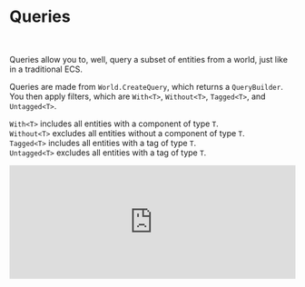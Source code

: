 # Queries

<br/>

Queries allow you to, well, query a subset of entities from a world, just like in a traditional ECS.

Queries are made from `World.CreateQuery`, which returns a `QueryBuilder`. You then apply filters, which are `With<T>`, `Without<T>`, `Tagged<T>`, and `Untagged<T>`.

`With<T>` includes all entities with a component of type `T`.<br/>
`Without<T>` excludes all entities without a component of type `T`.<br/>
`Tagged<T>` includes all entities with a tag of type `T`.<br/>
`Untagged<T>` excludes all entities with a tag of type `T`.<br/>

<iframe src="https://itsbuggingme.github.io/InteractiveDocHosting/?code=using%20World%20world%20%3D%20new%28%29%3B%0D%0A%0D%0AEntity%20joe%20%3D%20world.Create%28new%20Person%28%22Joe%22%29%2C%20new%20Age%2839%29%29%3B%0D%0AEntity%20cat%20%3D%20world.Create%28new%20Cat%28%22Misty%22%29%2C%20new%20Age%282%29%29%3B%0D%0A%0D%0AQuery%20allPeople%20%3D%20world.CreateQuery%28%29%0D%0A%20%20%20%20%20%20%20%20%20%20%20%20%20%20%20%20%20%20%20%20%20%20%20%20.With%3CPerson%3E%28%29%0D%0A%20%20%20%20%20%20%20%20%20%20%20%20%20%20%20%20%20%20%20%20%20%20%20%20.Build%28%29%3B%0D%0A%2F%2F%20The%20.Query%20api%20simply%20calls%20CreateQuery%20under%20the%20hood%2C%20so%20they%20are%20the%20same.%0D%0AConsole.WriteLine%28allPeople%20%3D%3D%20world.Query%3CPerson%3E%28%29%29%3B%0D%0A%0D%0AallPeople.Delegate%28%28ref%20Person%20p%29%20%3D%3E%20Console.WriteLine%28p.Name%29%29%3B%0D%0A%0D%0Aworld.CreateQuery%28%29%0D%0A%20%20%20%20%20%20%20%20.With%3CAge%3E%28%29%0D%0A%20%20%20%20%20%20%20%20.Without%3CPerson%3E%28%29%0D%0A%20%20%20%20%20%20%20%20.Build%28%29%0D%0A%20%20%20%20%20%20%20%20.Delegate%28%28ref%20Age%20a%29%20%3D%3E%20Console.WriteLine%28a%29%29%3B%0D%0A%0D%0Arecord%20struct%20Person%28string%20Name%29%3B%0D%0Arecord%20struct%20Cat%28string%20Name%29%3B%0D%0Arecord%20struct%20Age%28int%20Years%29%3B" onload='javascript:(function(o){window.addEventListener("message", function(event){if(event.data.type=="setHeight"){o.style.height=event.data.height+"px";}});}(this));' style="height:200px;width:100%;border:none;overflow:hidden;"></iframe>